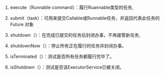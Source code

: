 1. execute（Runnable command）：履行Ruannable类型的任务, 

2. submit（task）：可用来提交Callable或Runnable任务，并返回代表此任务的Future 对象
3. shutdown（）：在完成已提交的任务后封闭办事，不再接管新任务,
4. shutdownNow（）：停止所有正在履行的任务并封闭办事。 
5. isTerminated（）：测试是否所有任务都履行完毕了。
6. isShutdown（）：测试是否该ExecutorService已被关闭。

